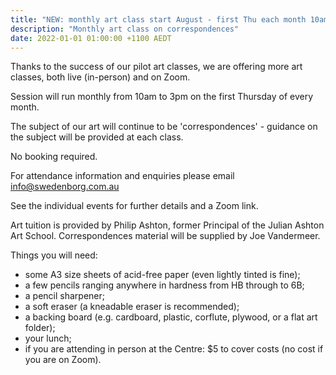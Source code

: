 ```yaml
---
title: "NEW: monthly art class start August - first Thu each month 10am-3pm"
description: "Monthly art class on correspondences"
date: 2022-01-01 01:00:00 +1100 AEDT
---
```


Thanks to the success of our pilot art classes, we are offering more art classes, both live (in-person) and on Zoom.

Session will run monthly from 10am to 3pm on the first Thursday of every month.

The subject of our art will continue to be 'correspondences' - guidance on the subject will be provided at each class.

No booking required.

For attendance information and enquiries please email [info@swedenborg.com.au](mailto:info@swedenborg.com.au)

See the individual events for further details and a Zoom link.

Art tuition is provided by Philip Ashton, former Principal of the Julian Ashton Art School. Correspondences material will be supplied by Joe Vandermeer.

Things you will need:
- some A3 size sheets of acid-free paper (even lightly tinted is fine);
- a few pencils ranging anywhere in hardness from HB through to 6B;
- a pencil sharpener; 
- a soft eraser (a kneadable eraser is recommended); 
- a backing board (e.g. cardboard, plastic, corflute, plywood, or a flat art folder);
- your lunch;
- if you are attending in person at the Centre: $5 to cover costs (no cost if you are on Zoom).
